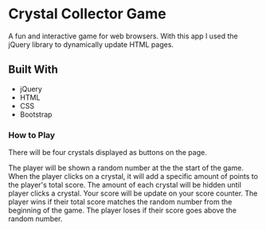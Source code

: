 # Crystal Collector Game

A fun and interactive game for web browsers. With this app I used the jQuery library to dynamically update HTML pages.

## Built With

+ jQuery
+ HTML
+ CSS
+ Bootstrap

### How to Play

There will be four crystals displayed as buttons on the page.

The player will be shown a random number at the the start of the game.
When the player clicks on a crystal, it will add a specific amount of points to the player's total score.
The amount of each crystal will be hidden until player clicks a crystal.
Your score will be update on your score counter.
The player wins if their total score matches the random number from the beginning of the game.
The player loses if their score goes above the random number.
